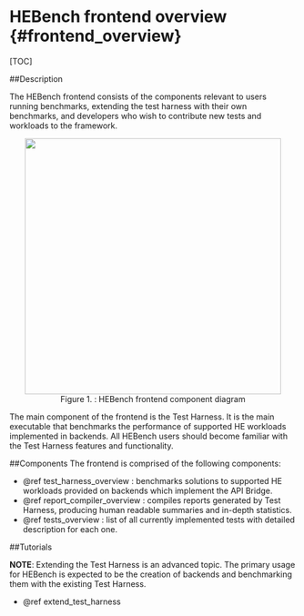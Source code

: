 HEBench frontend overview                {#frontend_overview}
========================

[TOC]

##Description

The HEBench frontend consists of the components relevant to users running benchmarks, extending the test harness with their own benchmarks, and developers who wish to contribute new tests and workloads to the framework.

<div align="center">
  <img width="450" src="architecture_diagram_frontend_1.png" /><br>
  <span>Figure 1. : HEBench frontend component diagram</span>
</div>

The main component of the frontend is the Test Harness. It is the main executable that benchmarks the performance of supported HE workloads implemented in backends. All HEBench users should become familiar with the Test Harness features and functionality.

##Components
The frontend is comprised of the following components:
 - @ref test_harness_overview : benchmarks solutions to supported HE workloads provided on backends which implement the API Bridge.
 - @ref report_compiler_overview : compiles reports generated by Test Harness, producing human readable summaries and in-depth statistics.
 - @ref tests_overview : list of all currently implemented tests with detailed description for each one.

##Tutorials

**NOTE**: Extending the Test Harness is an advanced topic. The primary usage for HEBench is expected to be the creation of backends and benchmarking them with the existing Test Harness.

 - @ref extend_test_harness

